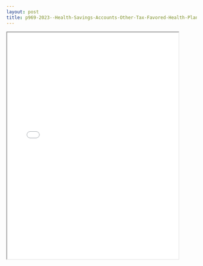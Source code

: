 ```yaml
---
layout: post
title: p969-2023--Health-Savings-Accounts-Other-Tax-Favored-Health-Plans
---
```


<div class="pdf-container">
<iframe src="/ea/assets/pdfs/p969-2023--Health-Savings-Accounts-Other-Tax-Favored-Health-Plans.pdf" height="600" width="90%" allowFullScreen="true"></iframe>
</div>

